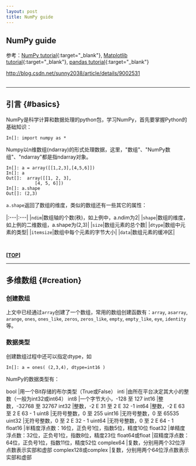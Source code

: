 ```yaml
---
layout: post
title: NumPy guide
---
```

## NumPy guide

参考：[NumPy tutorial][ref1]{:target="_blank"},  [Matplotlib tutorial][ref2]{:target="_blank"},  [pandas tutorial][ref3]{:target="_blank"}

[ref1]:http://wiki.scipy.org/Tentative_NumPy_Tutorial
[ref2]:http://reverland.org/python/2012/09/07/matplotlib-tutorial/
[ref3]:http://dormouse.github.io/pandas.html
http://blog.csdn.net/sunny2038/article/details/9002531

<h2 id="top"></h2>

***

## 引言 {#basics}

NumPy是科学计算和数据处理的python包，学习NumPy，首先要掌握Python的基础知识：

    In[]: import numpy as *

Numpy以n维数组(ndarray)的形式处理数据，这里，"数组"、"NumPy数组"、"ndarray"都是指ndarray对象。

    In[]: a = array([[1,2,3],[4,5,6]])
    In[]: a
    Out[]:  array([[1, 2, 3],
               [4, 5, 6]])
    In[]: a.shape
    Out[]: (2,3)

`a.shape`返回了数组的维度，类似的数组还有一些其它的属性：

|:---|:---|
|`ndim`|数组轴的个数(秩)，如上例中，a.ndim为2|
|`shape`|数组的维度，如上例的二维数组，a.shape为(2,3)|
|`size`|数组元素的总个数|
|`dtype`|数组中元素的类型|
|`itemsize`|数组中每个元素的字节大小|
|`data`|数组元素的缓冲区|

<br>

**[[TOP](#top)]**

***

## 多维数组 {#creation}

### 创建数组

上文中已经通过`array`创建了一个数组，常用的数组创建函数有：`array`, `asarray`, `arange`, `ones`, `ones_like`, `zeros`, `zeros_like`, `empty`, `empty_like`, `eye`, `identity`等。

### 数据类型

创建数组过程中还可以指定dtype，如

    In[]: a = ones( (2,3,4), dtype=int16 )

NumPy的数据类型有：

bool	|用一个Bit存储的布尔类型（True或False）
inti	|由所在平台决定其大小的整数（一般为int32或int64）
int8	|一个字节大小，-128 至 127
int16	|整数，-32768 至 32767
int32	|整数，-2 E 31 至 2 E 32 -1
int64	|整数，-2 E 63 至 2 E 63 - 1
uint8	|无符号整数，0 至 255
uint16	|无符号整数，0 至 65535
uint32	|无符号整数，0 至 2 E 32 - 1
uint64	|无符号整数，0 至 2 E 64 - 1
float16	|半精度浮点数：16位，正负号1位，指数5位，精度10位
float32	|单精度浮点数：32位，正负号1位，指数8位，精度23位
float64或float	|双精度浮点数：64位，正负号1位，指数11位，精度52位
complex64	|复数，分别用两个32位浮点数表示实部和虚部
complex128或complex	|复数，分别用两个64位浮点数表示实部和虚部

